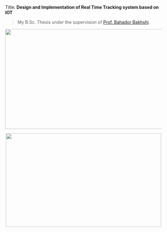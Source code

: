 Title: **Design and Implementation of Real Time Tracking system based on IOT**
> My B.Sc. Thesis under the supervision of [Prof. Bahador Bakhshi](https://ceit.aut.ac.ir/~bakhshis/).

<p align="center">
  <img width="550" height="320" src="https://user-images.githubusercontent.com/23232055/59965808-357b1500-9528-11e9-9e5c-2229ae5d681d.jpg">
</p>
<p align="center">
  <img width="500" height="300" src="https://ja-si.com/wp-content/uploads/2016/09/TechnologyExplaination-768x493.png">
</p
